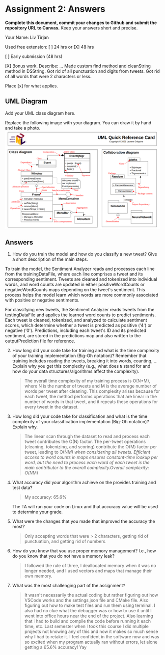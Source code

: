 # Assignment 2: Answers

**Complete this document, commit your changes to Github and submit the repository URL to Canvas.** Keep your answers short and precise.

Your Name: Liv Tirjan

Used free extension: [ ] 24 hrs or [X] 48 hrs

[ ] Early submission (48 hrs)

[X] Bonus work. Describe: ...
Made custom find method and cleanString method in DSString. 
Got rid of all punctuation and digits from tweets.
Got rid of all words that were 2 characters or less. 

Place [x] for what applies.


## UML Diagram

Add your UML class diagram here.

Replace the following image with your diagram. You can draw it by hand and take a photo.
![UML Class Diagram](UML_class.png)

## Answers

1. How do you train the model and how do you classify a new tweet? Give a short description of the main steps.

    > 
To train the model, the Sentiment Analyzer reads and processes each line from the trainingDataFile, where each line comprises a tweet and its corresponding sentiment. Tweets are cleaned and tokenized into individual words, and word counts are updated in either positiveWordCounts or negativeWordCounts maps depending on the tweet's sentiment. This process helps the model learn which words are more commonly associated with positive or negative sentiments.

For classifying new tweets, the Sentiment Analyzer reads tweets from the testingDataFile and applies the learned word counts to predict sentiments. Each tweet is cleaned, tokenized, and analyzed to calculate sentiment scores, which determine whether a tweet is predicted as positive ('4') or negative ('0'). Predictions, including each tweet's ID and its predicted sentiment, are stored in the predictions map and also written to the outputPrediction file for reference.

2. How long did your code take for training and what is the time complexity of your training implementation (Big-Oh notation)? Remember that training includes reading the tweets, breaking it into words, counting, ... Explain why you get this complexity (e.g., what does `N` stand for and how do your data structures/algorithms affect the complexity).

   > The overall time complexity of my training process is O(N*M), where N is the number of tweets and M is the average number of words per tweet after cleaning. This complexity arises because for each tweet, the method performs operations that are linear in the number of words in that tweet, and it repeats these operations for every tweet in the dataset.

3. How long did your code take for classification and what is the time complexity of your classification implementation (Big-Oh notation)? Explain why.

   > The linear scan through the dataset to read and process each tweet contributes the O(N) factor.
The per-tweet operations (cleaning, tokenizing, and scoring) contribute the O(M) factor per tweet, leading to O(N*M) when considering all tweets. Efficient access to word counts in maps ensures constant-time lookup per word, but the need to process each word of each tweet is the main contributor to the overall complexity.Overall complexity: O(N*M)

4. What accuracy did your algorithm achieve on the provides training and test data? 

   > My accuracy: 65.6%

   The TA will run your code on Linux and that accuracy value will be used to determine your grade.

5. What were the changes that you made that improved the accuracy the most?
   
   > Only accepting words that were > 2 characters, getting rid of punctuation, and getting rid of numbers. 

6. How do you know that you use proper memory management? I.e., how do you know that you do not have
   a memory leak?

   > I followed the rule of three, I deallocated memory when it was no longer needed, and I used vectors and maps that manage their own memory. 


6. What was the most challenging part of the assignment?

   > It wasn't necessarily the actual coding but rather figuring out how VSCode works and the settings.json file and CMake file. Also figuring out how to make test files and run them using terminal. I also had no clue what the debugger was or how to use it until I went into office hours near the end of the project. Also learning that i had to build and compile the code before running it each time, etc. Last semester when I took this course I did multiple projects not knowing any of this and now it makes so much sense why I had to retake it. I feel confident in the software now and was so excited when my program actually ran without errors, let alone getting a 65.6% accuracy! Yay
